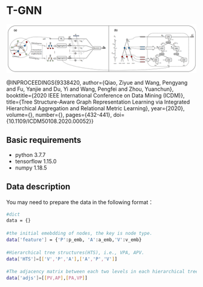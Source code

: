 # T-GNN

![](https://github.com/joe817/img/blob/master/TGNN.png)

@INPROCEEDINGS{9338420,
  author={Qiao, Ziyue and Wang, Pengyang and Fu, Yanjie and Du, Yi and Wang, Pengfei and Zhou, Yuanchun},
  booktitle={2020 IEEE International Conference on Data Mining (ICDM)}, 
  title={Tree Structure-Aware Graph Representation Learning via Integrated Hierarchical Aggregation and Relational Metric Learning}, 
  year={2020},
  volume={},
  number={},
  pages={432-441},
  doi={10.1109/ICDM50108.2020.00052}}

## Basic requirements

* python 3.7.7
* tensorflow 1.15.0
* numpy 1.18.5

## Data description

You may need to prepare the data in the following format：

```bash
#dict
data = {} 

#the initial emebdding of nodes, the key is node type.
data['feature'] = {'P':p_emb, 'A':a_emb,'V':v_emb} 

#Hierarchical tree structures(HTS), i.e., VPA, APV.
data['HTS']=[['V','P','A'],['A','P','V']]

#The adjacency matrix between each two levels in each hierarchical tree
data['adjs']=[[PV,AP],[PA,VP]]
```

